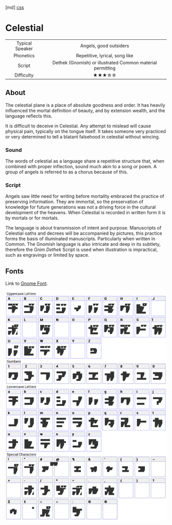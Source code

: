 [md]
[css](-OCVFMyYfsylqoZPiW6l)

# Celestial

| |  |
|:---:|:---:|
| Typical Speaker | Angels, good outsiders |
| Phonetics | Repetitive, lyrical, song like |
| Script | Dethek (Gnomish) or illustrated Common material permitting |
| Difficulty | ★★★☆☆ |

<div style="display: none;">
<!-- ★ ☆ -->
</div>

## About

The celestial plane is a place of absolute goodness and order. It has heavily influenced the mortal definition of beauty, and by extension wealth, and the language reflects this.

It is difficult to deceive in Celestial. Any attempt to mislead will cause physical pain, typically on the tongue itself. It takes someone very practiced or very determined to tell a blatant falsehood in celestial without wincing.

### Sound

The words of celestial as a language share a repetitive structure that, when combined with proper inflection, sound much akin to a song or poem. A group of angels is referred to as a chorus because of this.

### Script

Angels saw little need for writing before mortality embraced the practice of preserving information. They are immortal, so the preservation of knowledge for future generations was not a driving force in the cultural development of the heavens. When Celestial is recorded in written form it is by mortals or for mortals.

The language is about transmission of intent and purpose. Manuscripts of Celestial oaths and decrees will be accompanied by pictures, this practice forms the basis of illuminated manuscripts. Particularly when written in Common. The Gnomish language is also intricate and deep in its subtlety, therefore the Gnim *Dethek* Script is used when illustration is impractical, such as engravings or limited by space.

## Fonts
Link to [Gnome Font](https://github.com/Tougher-Together-DnD/default-game-assets/blob/main/fonts/rpg-katakana.zip).

![img_center](https://raw.githubusercontent.com/Tougher-Together-DnD/default-game-assets/refs/heads/main/fonts/images/rpg-katakana-font-charmap.png)

<div style="display: none;" id="easySpeakWords">
ohh ahh, leerin, teyfaal, meailnine, rueen, sofala, shalay, noon, feelu, cayne
</div>
